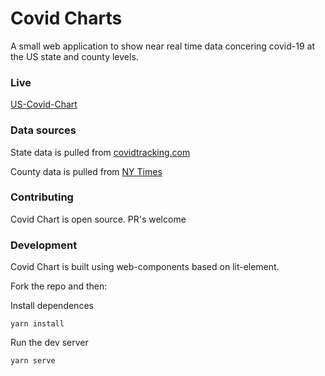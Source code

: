 # Covid Charts
A small web application to show near real time data concering covid-19 at the US state and county levels.

### Live
[US-Covid-Chart](https://us-covid-chart.web.app)

### Data sources
State data is pulled from [covidtracking.com](https://covidtracking.com/api#states-historical-data)

County data is pulled from [NY Times](https://github.com/nytimes/covid-19-data#county-level-data)

### Contributing
Covid Chart is open source. PR's welcome

### Development
Covid Chart is built using web-components based on lit-element.

Fork the repo and then:

Install dependences

`yarn install`

Run the dev server

`yarn serve`
